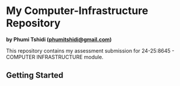 # My Computer-Infrastructure Repository

**by Phumi Tshidi (phumitshidi@gmail.com)**

This repository contains my assessment submission for 24-25:8645 - COMPUTER INFRASTRUCTURE module.

## Getting Started

